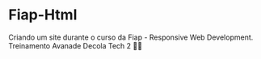 # Fiap-Html
Criando um site durante o curso da Fiap - Responsive Web Development.
Treinamento Avanade Decola Tech 2 🚀🚀
